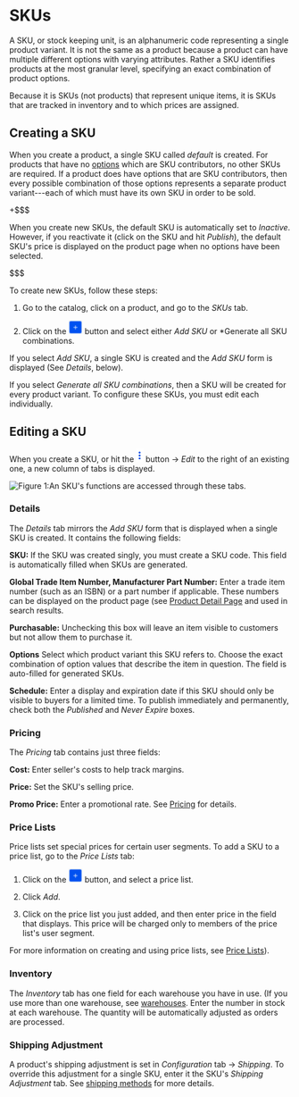 # SKUs [](id=skus)

A SKU, or stock keeping unit, is an alphanumeric code representing a single
product variant. It is not the same as a product because a product can have
multiple different options with varying attributes. Rather a SKU identifies
products at the most granular level, specifying an exact combination of product
options.

Because it is SKUs (not products) that represent unique items, it is SKUs that
are tracked in inventory and to which prices are assigned.

## Creating a SKU [](id=creating-an-sku)

When you create a product, a single SKU called *default* is created. For
products that have no
[options](/web/liferay-emporio/documentation/-/knowledge_base/7-1/options)
which are SKU contributors, no other SKUs are required. If a product does have
options that are SKU contributors, then every possible combination of those
options represents a separate product variant---each of which must have its own
SKU in order to be sold.

+$$$

When you create new SKUs, the default SKU is automatically set to *Inactive*.
However, if you reactivate it (click on the SKU and hit *Publish*), the default
SKU's price is displayed on the product page when no options have been selected.

$$$

To create new SKUs, follow these steps:

1.  Go to the catalog, click on a product, and go to the *SKUs* tab.

2.  Click on the ![Add](../../../images/icon-add.png) button and select either
    *Add SKU* or *Generate all SKU combinations.

If you select *Add SKU*, a single SKU is created and the *Add SKU* form is
displayed (See *Details*, below).

If you select *Generate all SKU combinations*, then a SKU will be created for
every product variant. To configure these SKUs, you must edit each individually.

## Editing a SKU [](id=editing-an-sku)

When you create a SKU, or hit the ![Options](../../../images/icon-options.png)
button &rarr; *Edit* to the right of an existing one, a new column of tabs is
displayed. 

![Figure 1:An SKU's functions are accessed through these tabs.](../../../images/skus.png)

### Details [](id=details)

The *Details* tab mirrors the *Add SKU* form that is displayed when a single SKU
is created. It contains the following fields:

**SKU:** If the SKU was created singly, you must create a SKU code. This field
is automatically filled when SKUs are generated.

**Global Trade Item Number, Manufacturer Part Number:** Enter a trade item
number (such as an ISBN) or a part number if applicable. These numbers can be
displayed on the product page (see [Product Detail
Page](/discover/portal/-knowledge_base/7_1/catalog-options) and used in search
results. <!--will appear in search results?-->

**Purchasable:** Unchecking this box will leave an item visible to customers but
not allow them to purchase it.

**Options** Select which product variant this SKU refers to. Choose the exact
combination of option values that describe the item in question. The field is
auto-filled for generated SKUs.

**Schedule:** Enter a display and expiration date if this SKU should only be
visible to buyers for a limited time. To publish immediately and permanently,
check both the *Published* and *Never Expire* boxes.

### Pricing [](id=pricing)

The *Pricing* tab contains just three fields:

**Cost:** Enter seller's costs to help track margins.

**Price:** Set the SKU's selling price.

**Promo Price:** Enter a promotional rate. See
[Pricing](/discover/portal/-/knowledge_base/7.1/pricing#price-lists)
for details.

### Price Lists [](id=price-lists)

Price lists set special prices for certain user segments. To add a SKU to
a price list, go to the *Price Lists* tab:

1.  Click on the ![Add](../../../images/icon-add.png) button, and select
    a price list.

2.  Click *Add*.

3.  Click on the price list you just added, and then enter price in the field
    that displays. This price will be charged only to members of the price
    list's user segment.

For more information on creating and using price lists, see 
[Price Lists](/discover/portal/-/knowledge_base/7.1/pricing#price-lists)). 

### Inventory [](id=inventory)

The *Inventory* tab has one field for each warehouse you have in use. (If you
use more than one warehouse, see
[warehouses](/web/liferay-emporio/documentation/-/knowledge_base/7-1/inventory).
Enter the number in stock at each warehouse. The quantity will be automatically
adjusted as orders are processed.

### Shipping Adjustment [](id=shipping-adjustment)

A product's shipping adjustment is set in *Configuration* tab &rarr; *Shipping*.
To override this adjustment for a single SKU, enter it the SKU's *Shipping
Adjustment* tab. See 
[shipping methods](/discover/portal/-/knowledge_base/7.1/shipping-methods)
for more details.
